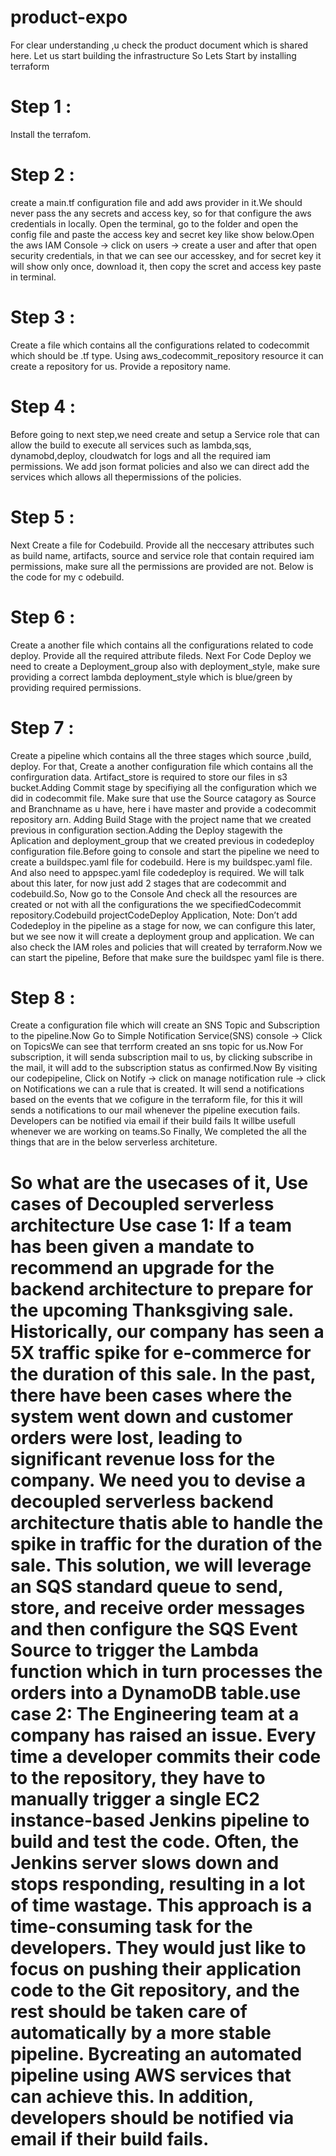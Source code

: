# product-expo
For clear understanding ,u check the product document which is shared here.
Let us start building the infrastructure
So Lets Start by installing terraform
# Step 1 : 
Install the terrafom.
# Step 2 : 
create a main.tf configuration file and add aws provider in it.We should never pass the any secrets and access key, so for that configure the aws credentials in locally. Open the terminal, go to the folder and open the config file and paste the access key and secret key like show below.Open the aws IAM Console -> click on users -> create a user and after that open security credentials, in that we can see our accesskey, and for secret key it will show only once, download it, then copy the scret and access key paste in terminal.
# Step 3 : 
Create a file which contains all the configurations related to codecommit which should be .tf type. Using aws_codecommit_repository resource it can create a repository for us. Provide a repository name.
# Step 4 : 
Before going to next step,we need create and setup a Service role that can allow the build to execute all services such as lambda,sqs, dynamobd,deploy, cloudwatch for logs and all the required iam permissions. We add json format policies and also we can direct add the services which allows all thepermissions of the policies.
# Step 5 : 
Next Create a file for Codebuild. Provide all the neccesary attributes such as build name, artifacts, source and service role that contain required iam permissions, make sure all the permissions are provided are not. Below is the code for my c odebuild.
# Step 6 : 
Create a another file which contains all the configurations related to code deploy. Provide all the required attribute fileds. Next For Code Deploy we need to create a Deployment_group also with deployment_style, make sure providing a correct lambda deployment_style which is blue/green by providing required permissions.
# Step 7 :
Create a pipeline which contains all the three stages which source ,build, deploy. For that, Create a another configuration file which contains all the confirguration data. Artifact_store is required to store our files in s3 bucket.Adding Commit stage by specifiying all the configuration which we did in codecommit file. Make sure that use the Source catagory as Source and Branchname as u have, here i have master and provide a codecommit repository arn.
Adding Build Stage with the project name that we created previous in configuration section.Adding the Deploy stagewith the Aplication and deployment_group that we created previous in codedeploy configuration file.Before going to console and start the pipeline we need to create a buildspec.yaml file for codebuild. Here is my buildspec.yaml file.
And also need to appspec.yaml file codedeploy is required. We will talk about this later, for now just add 2 stages that are codecommit and codebuild.So, Now go to the Console And check all the resources are created or not with all the configurations the we specifiedCodecommit repository.Codebuild projectCodeDeploy Application, Note: Don’t add Codedeploy in the pipeline as a stage for now, we can configure this later, but we see now it will create a deployment group and application.
We can also check the IAM roles and policies that will created by terraform.Now we can start the pipeline, Before that make sure the buildspec yaml file is there.
# Step 8 :
Create a configuration file which will create an SNS Topic and Subscription to the pipeline.Now Go to Simple Notification Service(SNS) console -> Click on TopicsWe can see that terrform created an sns topic for us.Now For subscription, it will senda subscription mail to us, by clicking subscribe in the mail, it will add to the subscription status as confirmed.Now By visiting our codepipeline, Click on Notify -> click on manage notification rule -> click on Notifications we can a rule that is created. It will send a notifications based on the events that we cofigure in the terraform file, for this it will sends a notifications to our mail whenever the pipeline execution fails.
Developers can be notified via email if their build fails It willbe usefull whenever we are working on teams.So Finally, We completed the all the things that are in the below serverless architeture.
# So what are the usecases of it, Use cases of Decoupled serverless architecture Use case 1: If a team has been given a mandate to recommend an upgrade for the backend architecture to prepare for the upcoming Thanksgiving sale. Historically, our company has seen a 5X traffic spike for e-commerce for the duration of this sale. In the past, there have been cases where the system went down and customer orders were lost, leading to significant revenue loss for the company. We need you to devise a decoupled serverless backend architecture thatis able to handle the spike in traffic for the duration of the sale. This solution, we will leverage an SQS standard queue to send, store, and receive order messages and then configure the SQS Event Source to trigger the Lambda function which in turn processes the orders into a DynamoDB table.use case 2: The Engineering team at a company has raised an issue. Every time a developer commits their code to the repository, they have to manually trigger a single EC2 instance-based Jenkins pipeline to build and test the code. Often, the Jenkins server slows down and stops responding, resulting in a lot of time wastage. This approach is a time-consuming task for the developers. They would just like to focus on pushing their application code to the Git repository, and the rest should be taken care of automatically by a more stable pipeline. Bycreating an automated pipeline using AWS services that can achieve this. In addition, developers should be notified via email if their build fails.
